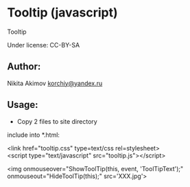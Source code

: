 # Tooltip (javascript)

Tooltip

Under license: CC-BY-SA

Author:
---
Nikita Akimov
korchiy@yandex.ru

Usage:
---
- Copy 2 files to site directory

include into *.html:

  &lt;link href="tooltip.css" type=text/css rel=stylesheet&gt;<br>
  &lt;script type="text/javascript" src="tooltip.js"&gt;&lt;/script&gt;<p>
  &lt;img onmouseover="ShowToolTip(this, event, 'ToolTipText');" onmouseout="HideToolTip(this);" src='XXX.jpg'&gt;

